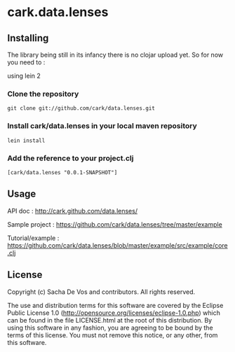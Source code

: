 # cark.data.lenses

## Installing

The library being still in its infancy there is no clojar upload yet. So for now you need to :

using lein 2

### Clone the repository
    git clone git://github.com/cark/data.lenses.git
### Install cark/data.lenses in your local maven repository
    lein install
### Add the reference to your project.clj
    [cark/data.lenses "0.0.1-SNAPSHOT"]

## Usage

API doc : http://cark.github.com/data.lenses/

Sample project : https://github.com/cark/data.lenses/tree/master/example

Tutorial/example : https://github.com/cark/data.lenses/blob/master/example/src/example/core.clj

## License

Copyright (c) Sacha De Vos and contributors. All rights reserved.

The use and distribution terms for this software are covered by the
Eclipse Public License 1.0 (http://opensource.org/licenses/eclipse-1.0.php)
which can be found in the file LICENSE.html at the root of this distribution.
By using this software in any fashion, you are agreeing to be bound by
the terms of this license.
You must not remove this notice, or any other, from this software.

